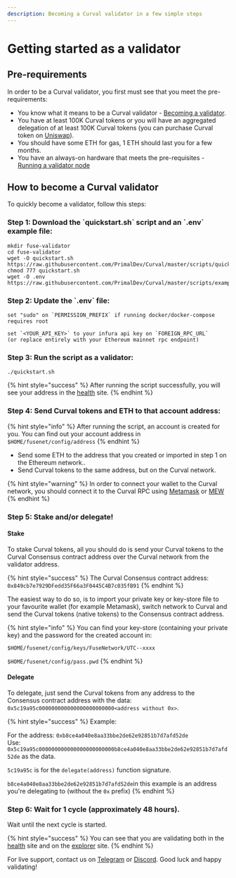 ```yaml
---
description: Becoming a Curval validator in a few simple steps
---
```


# Getting started as a validator

## Pre-requirements

In order to be a Curval validator, you first must see that you meet the pre-requirements:

- You know what it means to be a Curval validator - [Becoming a validator](how-to-become-a-validator.md#what-it-means-to-be-a-validator).
- You have at least 100K Curval tokens or you will have an aggregated delegation of at least 100K Curval tokens \(you can purchase Curval token on [Uniswap](https://uniswap.exchange/swap/0x970b9bb2c0444f5e81e9d0efb84c8ccdcdcaf84d)\).
- You should have some ETH for gas, 1 ETH should last you for a few months.
- You have an always-on hardware that meets the pre-requisites - [Running a validator node](run-your-own-validator.md#pre-requisites)

## How to become a Curval validator

To quickly become a validator, follow this steps:

### Step 1: Download the \`quickstart.sh\` script and an \`.env\` example file:

```text
mkdir fuse-validator
cd fuse-validator
wget -O quickstart.sh https://raw.githubusercontent.com/PrimalDev/Curval/master/scripts/quickstart.sh
chmod 777 quickstart.sh
wget -O .env https://raw.githubusercontent.com/PrimalDev/Curval/master/scripts/examples/.env.validator.example
```

### Step 2: Update the \`.env\` file:

```text
set "sudo" on `PERMISSION_PREFIX` if running docker/docker-compose requires root

set `<YOUR_API_KEY>` to your infura api key on `FOREIGN_RPC_URL`
(or replace entirely with your Ethereum mainnet rpc endpoint)
```

### Step 3: Run the script as a validator:

```text
./quickstart.sh
```

{% hint style="success" %}
After running the script successfully, you will see your address in the [health](https://status.Curvalscan.org/) site.
{% endhint %}

### Step 4: **Send Curval tokens and ETH to that account address:**

{% hint style="info" %}
After running the script, an account is created for you. You can find out your account address in `$HOME/fusenet/config/address`
{% endhint %}

- Send some ETH to the address that you created or imported in step 1 on the Ethereum network..
- Send Curval tokens to the same address, but on the Curval network.

{% hint style="warning" %}
In order to connect your wallet to the Curval network, you should connect it to the Curval RPC using [Metamask](../../how-to-add-fuse-to-your-metamask.md) or [MEW](../../how-to-add-fuse-network-to-mew.md)
{% endhint %}

### Step 5: Stake and/or delegate!

#### Stake

To stake Curval tokens, all you should do is send your Curval tokens to the Curval Consensus contract address over the Curval network from the validator address.

{% hint style="success" %}
The Curval Consensus contract address: `0x849cb7e7929DFedd35F66a3F0445C4B7c035fB91`
{% endhint %}

The easiest way to do so, is to import your private key or key-store file to your favourite wallet \(for example Metamask\), switch network to Curval and send the Curval tokens \(native tokens\) to the Consensus contract address.

{% hint style="info" %}
You can find your key-store \(containing your private key\) and the password for the created account in:

`$HOME/fusenet/config/keys/FuseNetwork/UTC--xxxx`

`$HOME/fusenet/config/pass.pwd`
{% endhint %}

#### Delegate

To delegate, just send the Curval tokens from any address to the Consensus contract address with the data: `0x5c19a95c000000000000000000000000<address without 0x>`.

{% hint style="success" %}
Example:

For the address: `0xb8ce4a040e8aa33bbe2de62e92851b7d7afd52de`  
Use: `0x5c19a95c000000000000000000000000b8ce4a040e8aa33bbe2de62e92851b7d7afd52de` as the data.

`5c19a95c` is for the `delegate(address)` function signature.

`b8ce4a040e8aa33bbe2de62e92851b7d7afd52de`in this example is an address you're delegating to \(without the `0x` prefix\)
{% endhint %}

### Step 6: Wait for 1 cycle \(approximately 48 hours\).

Wait until the next cycle is started.

{% hint style="success" %}
You can see that you are validating both in the [health](https://status.Curvalscan.org/) site and on the [explorer](https://Curvalscan.org) site.
{% endhint %}

For live support, contact us on [Telegram](https://t.me/) or [Discord](https://discord.gg/). Good luck and happy validating!
